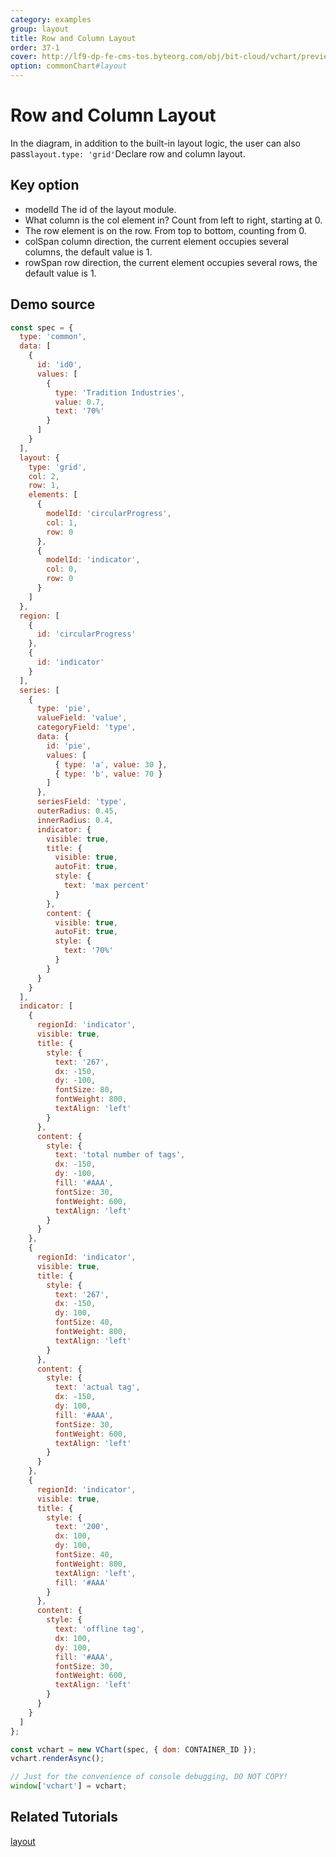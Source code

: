 ```yaml
---
category: examples
group: layout
title: Row and Column Layout
order: 37-1
cover: http://lf9-dp-fe-cms-tos.byteorg.com/obj/bit-cloud/vchart/preview/layout/grid-layout.png
option: commonChart#layout
---
```


# Row and Column Layout

In the diagram, in addition to the built-in layout logic, the user can also pass`layout.type: 'grid'`Declare row and column layout.

## Key option

- modelId The id of the layout module.
- What column is the col element in? Count from left to right, starting at 0.
- The row element is on the row. From top to bottom, counting from 0.
- colSpan column direction, the current element occupies several columns, the default value is 1.
- rowSpan row direction, the current element occupies several rows, the default value is 1.

## Demo source

```javascript livedemo
const spec = {
  type: 'common',
  data: [
    {
      id: 'id0',
      values: [
        {
          type: 'Tradition Industries',
          value: 0.7,
          text: '70%'
        }
      ]
    }
  ],
  layout: {
    type: 'grid',
    col: 2,
    row: 1,
    elements: [
      {
        modelId: 'circularProgress',
        col: 1,
        row: 0
      },
      {
        modelId: 'indicator',
        col: 0,
        row: 0
      }
    ]
  },
  region: [
    {
      id: 'circularProgress'
    },
    {
      id: 'indicator'
    }
  ],
  series: [
    {
      type: 'pie',
      valueField: 'value',
      categoryField: 'type',
      data: {
        id: 'pie',
        values: [
          { type: 'a', value: 30 },
          { type: 'b', value: 70 }
        ]
      },
      seriesField: 'type',
      outerRadius: 0.45,
      innerRadius: 0.4,
      indicator: {
        visible: true,
        title: {
          visible: true,
          autoFit: true,
          style: {
            text: 'max percent'
          }
        },
        content: {
          visible: true,
          autoFit: true,
          style: {
            text: '70%'
          }
        }
      }
    }
  ],
  indicator: [
    {
      regionId: 'indicator',
      visible: true,
      title: {
        style: {
          text: '267',
          dx: -150,
          dy: -100,
          fontSize: 80,
          fontWeight: 800,
          textAlign: 'left'
        }
      },
      content: {
        style: {
          text: 'total number of tags',
          dx: -150,
          dy: -100,
          fill: '#AAA',
          fontSize: 30,
          fontWeight: 600,
          textAlign: 'left'
        }
      }
    },
    {
      regionId: 'indicator',
      visible: true,
      title: {
        style: {
          text: '267',
          dx: -150,
          dy: 100,
          fontSize: 40,
          fontWeight: 800,
          textAlign: 'left'
        }
      },
      content: {
        style: {
          text: 'actual tag',
          dx: -150,
          dy: 100,
          fill: '#AAA',
          fontSize: 30,
          fontWeight: 600,
          textAlign: 'left'
        }
      }
    },
    {
      regionId: 'indicator',
      visible: true,
      title: {
        style: {
          text: '200',
          dx: 100,
          dy: 100,
          fontSize: 40,
          fontWeight: 800,
          textAlign: 'left',
          fill: '#AAA'
        }
      },
      content: {
        style: {
          text: 'offline tag',
          dx: 100,
          dy: 100,
          fill: '#AAA',
          fontSize: 30,
          fontWeight: 600,
          textAlign: 'left'
        }
      }
    }
  ]
};

const vchart = new VChart(spec, { dom: CONTAINER_ID });
vchart.renderAsync();

// Just for the convenience of console debugging, DO NOT COPY!
window['vchart'] = vchart;
```

## Related Tutorials

[layout](link)
